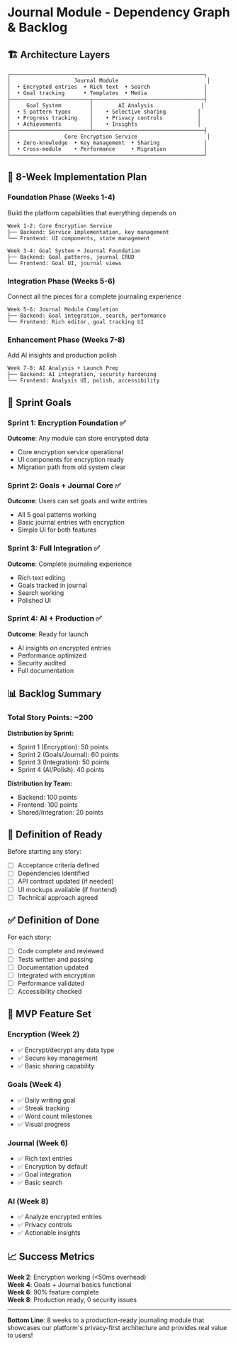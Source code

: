 # Journal Module - Dependency Graph & Backlog

## 🏗️ Architecture Layers

```
┌─────────────────────────────────────────────────────────────┐
│                    Journal Module                            │
│  • Encrypted entries  • Rich text  • Search                 │
│  • Goal tracking      • Templates  • Media                  │
├─────────────────────────┬───────────────────────────────────┤
│     Goal System         │        AI Analysis               │
│  • 5 pattern types      │    • Selective sharing          │
│  • Progress tracking    │    • Privacy controls           │
│  • Achievements         │    • Insights                   │
├─────────────────────────┴───────────────────────────────────┤
│                 Core Encryption Service                      │
│  • Zero-knowledge  • Key management  • Sharing              │
│  • Cross-module    • Performance     • Migration            │
└─────────────────────────────────────────────────────────────┘
```

## 📅 8-Week Implementation Plan

### Foundation Phase (Weeks 1-4)
Build the platform capabilities that everything depends on

```
Week 1-2: Core Encryption Service
├── Backend: Service implementation, key management
└── Frontend: UI components, state management

Week 3-4: Goal System + Journal Foundation  
├── Backend: Goal patterns, journal CRUD
└── Frontend: Goal UI, journal views
```

### Integration Phase (Weeks 5-6)
Connect all the pieces for a complete journaling experience

```
Week 5-6: Journal Module Completion
├── Backend: Goal integration, search, performance
└── Frontend: Rich editor, goal tracking UI
```

### Enhancement Phase (Weeks 7-8)
Add AI insights and production polish

```
Week 7-8: AI Analysis + Launch Prep
├── Backend: AI integration, security hardening
└── Frontend: Analysis UI, polish, accessibility
```

## 🎯 Sprint Goals

### Sprint 1: Encryption Foundation ✅
**Outcome**: Any module can store encrypted data
- Core encryption service operational
- UI components for encryption ready
- Migration path from old system clear

### Sprint 2: Goals + Journal Core ✅
**Outcome**: Users can set goals and write entries
- All 5 goal patterns working
- Basic journal entries with encryption
- Simple UI for both features

### Sprint 3: Full Integration ✅
**Outcome**: Complete journaling experience
- Rich text editing
- Goals tracked in journal
- Search working
- Polished UI

### Sprint 4: AI + Production ✅
**Outcome**: Ready for launch
- AI insights on encrypted entries
- Performance optimized
- Security audited
- Full documentation

## 📊 Backlog Summary

### Total Story Points: ~200

**Distribution by Sprint:**
- Sprint 1 (Encryption): 50 points
- Sprint 2 (Goals/Journal): 60 points  
- Sprint 3 (Integration): 50 points
- Sprint 4 (AI/Polish): 40 points

**Distribution by Team:**
- Backend: 100 points
- Frontend: 100 points
- Shared/Integration: 20 points

## 🚀 Definition of Ready

Before starting any story:
- [ ] Acceptance criteria defined
- [ ] Dependencies identified
- [ ] API contract updated (if needed)
- [ ] UI mockups available (if frontend)
- [ ] Technical approach agreed

## ✅ Definition of Done

For each story:
- [ ] Code complete and reviewed
- [ ] Tests written and passing
- [ ] Documentation updated
- [ ] Integrated with encryption
- [ ] Performance validated
- [ ] Accessibility checked

## 🎪 MVP Feature Set

### Encryption (Week 2)
- ✅ Encrypt/decrypt any data type
- ✅ Secure key management
- ✅ Basic sharing capability

### Goals (Week 4)
- ✅ Daily writing goal
- ✅ Streak tracking  
- ✅ Word count milestones
- ✅ Visual progress

### Journal (Week 6)
- ✅ Rich text entries
- ✅ Encryption by default
- ✅ Goal integration
- ✅ Basic search

### AI (Week 8)
- ✅ Analyze encrypted entries
- ✅ Privacy controls
- ✅ Actionable insights

## 📈 Success Metrics

**Week 2**: Encryption working (<50ms overhead)  
**Week 4**: Goals + Journal basics functional  
**Week 6**: 90% feature complete  
**Week 8**: Production ready, 0 security issues

---

**Bottom Line**: 8 weeks to a production-ready journaling module that showcases our platform's privacy-first architecture and provides real value to users!